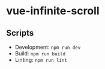 # vue-infinite-scroll

Scripts
-------

- Development: `npm run dev`
- Build: `npm run build`
- Linting: `npm run lint`